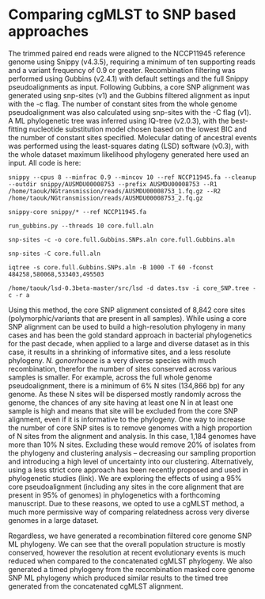 # Comparing cgMLST to SNP based approaches

The trimmed paired end reads were aligned to the NCCP11945 reference
genome using Snippy (v4.3.5), requiring a minimum of ten supporting
reads and a variant frequency of 0.9 or greater. Recombination filtering
was performed using Gubbins (v2.4.1) with default settings and the full
Snippy pseudoalignments as input. Following Gubbins, a core SNP
alignment was generated using snp-sites (v1) and the Gubbins filtered
alignment as input with the -c flag. The number of constant sites from
the whole genome pseudoalignment was also calculated using snp-sites
with the -C flag (v1). A ML phylogenetic tree was inferred using IQ-tree
(v2.0.3), with the best-fitting nucleotide substitution model chosen
based on the lowest BIC and the number of constant sites specified.
Molecular dating of ancestral events was performed using the
least-squares dating (LSD) software (v0.3), with the whole dataset
maximum likelihood phylogeny generated here used an input. All code is
here:

```         
snippy --cpus 8 --minfrac 0.9 --mincov 10 --ref NCCP11945.fa --cleanup --outdir snippy/AUSMDU00008753 --prefix AUSMDU00008753 --R1 /home/taouk/NGtransmission/reads/AUSMDU00008753_1.fq.gz --R2 /home/taouk/NGtransmission/reads/AUSMDU00008753_2.fq.gz

snippy-core snippy/* --ref NCCP11945.fa

run_gubbins.py --threads 10 core.full.aln

snp-sites -c -o core.full.Gubbins.SNPs.aln core.full.Gubbins.aln

snp-sites -C core.full.aln

iqtree -s core.full.Gubbins.SNPs.aln -B 1000 -T 60 -fconst 484258,580068,533403,495503

/home/taouk/lsd-0.3beta-master/src/lsd -d dates.tsv -i core_SNP.tree -c -r a
```

Using this method, the core SNP alignment consisted of 8,842 core sites
(polymorphic/variants that are present in all samples). While using a
core SNP alignment can be used to build a high-resolution phylogeny in
many cases and has been the gold standard approach in bacterial
phylogenetics for the past decade, when applied to a large and diverse
dataset as in this case, it results in a shrinking of informative sites,
and a less resolute phylogeny. *N. gonorrhoeae* is a very diverse
species with much recombination, therefor the number of sites conserved
across various samples is smaller. For example, across the full whole
genome pseudoalignment, there is a minimum of 6% N sites (134,866 bp)
for any genome. As these N sites will be dispersed mostly randomly
across the genome, the chances of any site having at least one N in at
least one sample is high and means that site will be excluded from the
core SNP alignment, even if it is informative to the phylogeny. One way
to increase the number of core SNP sites is to remove genomes with a
high proportion of N sites from the alignment and analysis. In this
case, 1,184 genomes have more than 10% N sites. Excluding these would
remove 20% of isolates from the phylogeny and clustering analysis –
decreasing our sampling proportion and introducing a high level of
uncertainty into our clustering. Alternatively, using a less strict core
approach has been recently proposed and used in phylogenetic studies
(link). We are exploring the effects of using a 95% core pseudoalignment
(including any sites in the core alignment that are present in 95% of
genomes) in phylogenetics with a forthcoming manuscript. Due to these
reasons, we opted to use a cgMLST method, a much more permissive way of
comparing relatedness across very diverse genomes in a large dataset.

Regardless, we have generated a recombination filtered core genome SNP
ML phylogeny. We can see that the overall population structure is mostly
conserved, however the resolution at recent evolutionary events is much
reduced when compared to the concatenated cgMLST phylogeny. We also
generated a timed phylogeny from the recombination masked core genome
SNP ML phylogeny which produced similar results to the timed tree
generated from the concatenated cgMLST alignment.
